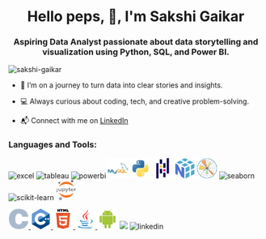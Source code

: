 <h1 align="center">Hello peps, 👋, I'm Sakshi Gaikar</h1>
<h3 align="center">Aspiring Data Analyst passionate about data storytelling and visualization using Python, SQL, and Power BI.</h3>

<p align="left"> <img src="https://komarev.com/ghpvc/?username=sakshi-gaikar&label=Profile%20views&color=0e75b6&style=flat" alt="sakshi-gaikar" /> </p>

- 🌱 I’m on a journey to turn data into clear stories and insights.
- 💻 Always curious about coding, tech, and creative problem-solving.

- 📬 Connect with me on [LinkedIn](https://www.linkedin.com/in/sakshigaikar/)  



<p align="left">
</p>

<h3 align="left">Languages and Tools:</h3>
<p align="left"> 

<img src="https://img.icons8.com/color/48/000000/microsoft-excel-2019--v1.png" alt="excel" width="40" height="40"/>
<img src="https://upload.wikimedia.org/wikipedia/commons/4/4b/Tableau_Logo.png" alt="tableau" width="70" height="40"/>
<img src="https://upload.wikimedia.org/wikipedia/commons/c/cf/New_Power_BI_Logo.svg" alt="powerbi" width="40" height="40"/>


<img src="https://raw.githubusercontent.com/devicons/devicon/master/icons/mysql/mysql-original-wordmark.svg" alt="sql" width="40" height="40"/>

<!-- Python -->
<img src="https://raw.githubusercontent.com/devicons/devicon/master/icons/python/python-original.svg" alt="python" width="40" height="40"/>

<!-- Pandas -->
<img src="https://raw.githubusercontent.com/devicons/devicon/2ae2a900d2f041da66e950e4d48052658d850630/icons/pandas/pandas-original.svg" alt="pandas" width="40" height="40"/>

<!-- NumPy -->
<img src="https://raw.githubusercontent.com/devicons/devicon/master/icons/numpy/numpy-original.svg" alt="numpy" width="40" height="40"/>

<!-- Matplotlib -->
<img src="https://raw.githubusercontent.com/devicons/devicon/master/icons/matplotlib/matplotlib-original.svg" alt="matplotlib" width="40" height="40"/>

<!-- Seaborn -->
<img src="https://seaborn.pydata.org/_static/logo-wide-lightbg.svg" alt="seaborn" width="80" height="40"/>

<!-- Scikit-learn -->
<img src="https://upload.wikimedia.org/wikipedia/commons/0/05/Scikit_learn_logo_small.svg" alt="scikit-learn" width="40" height="40"/>

<!-- Jupyter -->
<img src="https://raw.githubusercontent.com/devicons/devicon/master/icons/jupyter/jupyter-original-wordmark.svg" alt="jupyter" width="40" height="40"/>






 <a href="https://www.cprogramming.com/" target="_blank" rel="noreferrer"> <img src="https://raw.githubusercontent.com/devicons/devicon/master/icons/c/c-original.svg" alt="c" width="40" height="40"/> </a> 
<a href="https://www.w3schools.com/cpp/" target="_blank" rel="noreferrer"> <img src="https://raw.githubusercontent.com/devicons/devicon/master/icons/cplusplus/cplusplus-original.svg" alt="cplusplus" width="40" height="40"/> </a>
 <a href="https://www.w3.org/html/" target="_blank" rel="noreferrer"> <img src="https://raw.githubusercontent.com/devicons/devicon/master/icons/html5/html5-original-wordmark.svg" alt="html5" width="40" height="40"/> </a> 
<a href="https://www.java.com" target="_blank" rel="noreferrer"> <img src="https://raw.githubusercontent.com/devicons/devicon/master/icons/java/java-original.svg" alt="java" width="40" height="40"/> </a>
<img src="https://raw.githubusercontent.com/devicons/devicon/master/icons/android/android-original.svg" alt="android" width="40" height="40"/>
<img src="https://skillicons.dev/icons?i=github" />
<img src="https://cdn.jsdelivr.net/gh/devicons/devicon/icons/linkedin/linkedin-original.svg" alt="linkedin" width="40" height="40"/>
 
 

 
<br> </p>


